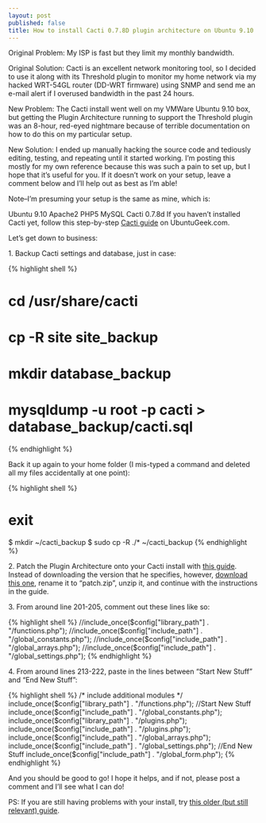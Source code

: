 ```yaml
---
layout: post
published: false
title: How to install Cacti 0.7.8D plugin architecture on Ubuntu 9.10
---
```

Original Problem: My ISP is fast but they limit my monthly bandwidth.

Original Solution: Cacti is an excellent network monitoring tool, so I decided to use it along with its Threshold plugin to monitor my home network via my hacked WRT-54GL router (DD-WRT firmware) using SNMP and send me an e-mail alert if I overused bandwidth in the past 24 hours.

New Problem: The Cacti install went well on my VMWare Ubuntu 9.10 box, but getting the Plugin Architecture running to support the Threshold plugin was an 8-hour, red-eyed nightmare because of terrible documentation on how to do this on my particular setup.

New Solution: I ended up manually hacking the source code and tediously editing, testing, and repeating until it started working. I’m posting this mostly for my own reference because this was such a pain to set up, but I hope that it’s useful for you. If it doesn’t work on your setup, leave a comment below and I’ll help out as best as I’m able!

Note–I’m presuming your setup is the same as mine, which is:

Ubuntu 9.10
Apache2
PHP5
MySQL
Cacti 0.7.8d
If you haven’t installed Cacti yet, follow this step-by-step [Cacti guide](http://www.ubuntugeek.com/install-and-configure-cacti-monitoring-tool-in-ubuntu-9-10-karmic-server.html) on UbuntuGeek.com.

Let’s get down to business:

1\. Backup Cacti settings and database, just in case:

{% highlight shell %}
# cd /usr/share/cacti
# cp -R site site_backup
# mkdir database_backup
# mysqldump -u root -p cacti > database_backup/cacti.sql
{% endhighlight %}

Back it up again to your home folder (I mis-typed a command and deleted all my files accidentally at one point):

{% highlight shell %}
# exit
$ mkdir ~/cacti_backup
$ sudo cp -R ./* ~/cacti_backup
{% endhighlight %}

2\. Patch the Plugin Architecture onto your Cacti install with [this guide](http://felimwhiteley.wordpress.com/2008/02/13/quick-how-to-cacti-087a-with-plugin-arch-on-ubuntu-gutsy/). Instead of downloading the version that he specifies, however, [download this one](http://forums.cacti.net/download.php?id=16370), rename it to “patch.zip”, unzip it, and continue with the instructions in the guide.

3\. From around line 201-205, comment out these lines like so:

{% highlight shell %}
//include_once($config["library_path"] . "/functions.php");
//include_once($config["include_path"] . "/global_constants.php");
//include_once($config["include_path"] . "/global_arrays.php");
//include_once($config["include_path"] . "/global_settings.php");
{% endhighlight %}

4\. From around lines 213-222, paste in the lines between “Start New Stuff” and “End New Stuff”:

{% highlight shell %}
/* include additional modules */
include_once($config["library_path"] . "/functions.php");
//Start New Stuff
include_once($config["include_path"] . "/global_constants.php");
include_once($config["library_path"] . "/plugins.php");
include_once($config["include_path"] . "/plugins.php");
include_once($config["include_path"] . "/global_arrays.php");
include_once($config["include_path"] . "/global_settings.php");
//End New Stuff
include_once($config["include_path"] . "/global_form.php");
{% endhighlight %}

And you should be good to go! I hope it helps, and if not, please post a comment and I’ll see what I can do!

PS: If you are still having problems with your install, try [this older (but still relevant) guide](http://www.askaboutphp.com/42/cacti-ubuntu-cacti-plugin-invalid-php_self-path.html).


